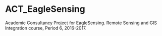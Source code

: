 # ACT_EagleSensing
Academic Consultancy Project for EagleSensing. Remote Sensing and GIS Integration course, Period 6, 2016-2017.
